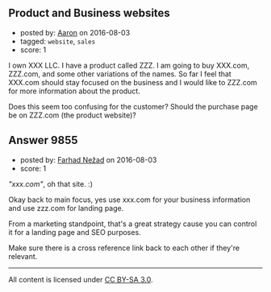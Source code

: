 ## Product and Business websites

- posted by: [Aaron](https://stackexchange.com/users/8378160/aaron) on 2016-08-03
- tagged: `website`, `sales`
- score: 1

I own XXX LLC. I have a product called ZZZ. I am going to buy XXX.com, ZZZ.com, and some other variations of the names. So far I feel that XXX.com should stay focused on the business and I would like to ZZZ.com for more information about the product.

Does this seem too confusing for the customer?
Should the purchase page be on ZZZ.com (the product website)?


## Answer 9855

- posted by: [Farhad Nežad](https://stackexchange.com/users/3013726/farhad-ne-ad) on 2016-08-03
- score: 1

*"xxx.com"*, oh that site. :) 

Okay back to main focus, yes use xxx.com for your business information and use zzz.com for landing page. 

From a marketing standpoint, that's a great strategy cause you can control it for a landing page and SEO purposes.

Make sure there is a cross reference link back to each other if they're relevant. 



---

All content is licensed under [CC BY-SA 3.0](https://creativecommons.org/licenses/by-sa/3.0/).
